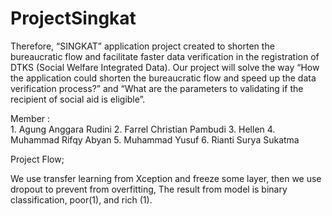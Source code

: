 # ProjectSingkat

Therefore, “SINGKAT” application project created to shorten the bureaucratic flow and facilitate faster data verification in the registration of DTKS (Social Welfare Integrated Data). 
Our project will solve the way “How the application could shorten the bureaucratic flow and speed up the data verification process?” 
and “What are the parameters to validating if the recipient of social aid is eligible”.

Member :   	
    1. Agung Anggara Rudini
		2. Farrel Christian Pambudi
		3. Hellen
		4. Muhammad Rifqy Abyan
		5. Muhammad Yusuf
		6. Rianti Surya Sukatma
    
Project Flow; 

We use transfer learning from Xception and freeze some layer, then we use dropout to prevent from overfitting, 
The result from model is binary classification, poor(1), and rich (1).
